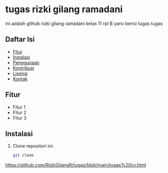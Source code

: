 # tugas rizki gilang ramadani

ini adalah github rizki gilang ramadani kelas 11 rpl B yanv berisi tugas tugas

## Daftar Isi
- [Fitur](#fitur)
- [Instalasi](#instalasi)
- [Penggunaan](#penggunaan)
- [Kontribusi](#kontribusi)
- [Lisensi](#lisensi)
- [Kontak](#kontak)

## Fitur
- Fitur 1
- Fitur 2
- Fitur 3

## Instalasi
1. Clone repositori ini:
   ```bash
   git clone
https://github.com/RizkiGilangR/tugas/blob/main/tugas%20cv.html
